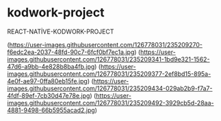 # kodwork-project
REACT-NATİVE-KODWORK-PROJECT

(https://user-images.githubusercontent.com/126778031/235209270-f6edc2ea-2037-48fd-90c7-6fcf0bf7ec1a.jpg) 
(https://user-images.githubusercontent.com/126778031/235209341-1bd9e321-1562-47d6-a9bb-4e828b8ba4fb.jpg) 
(https://user-images.githubusercontent.com/126778031/235209377-2ef8bd15-895a-4e0f-ae97-0ffa80eb15fe.jpg) 
(https://user-images.githubusercontent.com/126778031/235209434-029ab2b9-f7a7-4fdf-89ef-7cb30d47e78e.jpg)
(https://user-images.githubusercontent.com/126778031/235209492-3929cb5d-28aa-4881-9498-66b5955acad2.jpg) 
